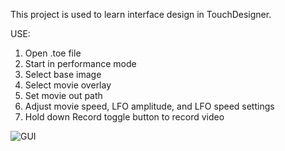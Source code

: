 This project is used to learn interface design in TouchDesigner.

USE:
1. Open .toe file
2. Start in performance mode
3. Select base image
4. Select movie overlay
5. Set movie out path
6. Adjust movie speed, LFO amplitude, and LFO speed settings
7. Hold down Record toggle button to record video

![GUI](img/example.gif)